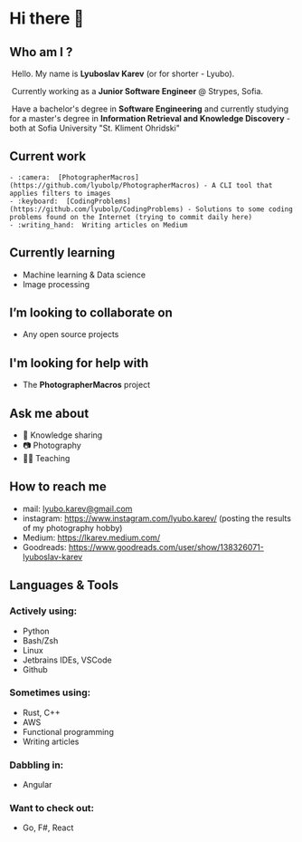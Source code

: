 # Hi there 👋

## Who am I ?

​	Hello. My name is **Lyuboslav Karev** (or for shorter - Lyubo). 

​	Currently working as a **Junior Software Engineer** @ Strypes, Sofia. 

​	Have a bachelor's degree in **Software Engineering** and currently studying for a master's degree in **Information Retrieval and Knowledge Discovery** - both at Sofia University "St. Kliment Ohridski"

## Current work

	- :camera:  [PhotographerMacros](https://github.com/lyubolp/PhotographerMacros) - A CLI tool that applies filters to images
	- :keyboard:  [CodingProblems](https://github.com/lyubolp/CodingProblems) - Solutions to some coding problems found on the Internet (trying to commit daily here)
	- :writing_hand:  Writing articles on Medium

## Currently learning

- Machine learning & Data science
- Image processing

## I’m looking to collaborate on

- Any open source projects

## I'm looking for help with

- The **PhotographerMacros** project

## Ask me about

- :book: Knowledge sharing
- :camera: Photography
- :man_teacher: ​Teaching

## How to reach me

- mail: lyubo.karev@gmail.com
- instagram: https://www.instagram.com/lyubo.karev/ (posting the results of my photography hobby)
- Medium: https://lkarev.medium.com/
- Goodreads: https://www.goodreads.com/user/show/138326071-lyuboslav-karev

## Languages & Tools

### Actively using:

- Python
- Bash/Zsh
- Linux
- Jetbrains IDEs, VSCode
- Github

### Sometimes using:

- Rust, C++
- AWS
- Functional programming
- Writing articles

### Dabbling in:

- Angular

### Want to check out:

- Go, F#, React

